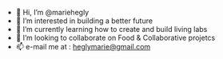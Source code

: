 - 👋 Hi, I’m @mariehegly
- 👀 I’m interested in building a better future
- 🌱 I’m currently learning how to create and build living labs 
- 💞️ I’m looking to collaborate on Food & Collaborative projetcs
- 📫 e-mail me at : heglymarie@gmail.com

<!---
mariehegly/mariehegly is a ✨ special ✨ repository because its `README.md` (this file) appears on your GitHub profile.
You can click the Preview link to take a look at your changes.
--->
